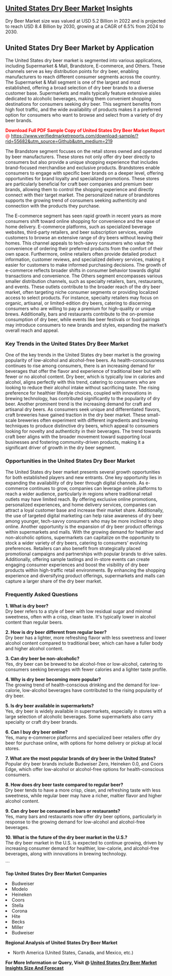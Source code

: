 <h2><a href="https://www.verifiedmarketreports.com/download-sample/?rid=55682&amp;utm_source=Github&amp;utm_medium=219" target="_blank">United States Dry Beer Market</a> Insights</h2><p>Dry Beer Market size was valued at USD 5.2 Billion in 2022 and is projected to reach USD 8.4 Billion by 2030, growing at a CAGR of 6.5% from 2024 to 2030.</p><p> <h2>United States Dry Beer Market by Application</h2> <p>The United States dry beer market is segmented into various applications, including Supermarket & Mall, Brandstore, E-commerce, and Others. These channels serve as key distribution points for dry beer, enabling manufacturers to reach different consumer segments across the country. The Supermarket & Mall segment is one of the largest and most established, offering a broad selection of dry beer brands to a diverse customer base. Supermarkets and malls typically feature extensive aisles dedicated to alcoholic beverages, making them convenient shopping destinations for consumers seeking dry beer. This segment benefits from high foot traffic, and the wide availability of products makes it a preferred option for consumers who want to browse and select from a variety of dry beer brands. <p><span class=""><span style="color: #ff0000;"><strong>Download Full PDF Sample Copy of United States Dry Beer Market Report</strong> @ </span><a href="https://www.verifiedmarketreports.com/download-sample/?rid=55682&amp;utm_source=Github&amp;utm_medium=219" target="_blank">https://www.verifiedmarketreports.com/download-sample/?rid=55682&amp;utm_source=Github&amp;utm_medium=219</a></span></p> The Brandstore segment focuses on the retail stores owned and operated by beer manufacturers. These stores not only offer dry beer directly to consumers but also provide a unique shopping experience that includes brand-focused merchandise and exclusive products. Brandstores enable consumers to engage with specific beer brands on a deeper level, offering opportunities for brand loyalty and specialized promotions. These stores are particularly beneficial for craft beer companies and premium beer brands, allowing them to control the shopping experience and directly connect with their target market. The personalized nature of brandstores supports the growing trend of consumers seeking authenticity and connection with the products they purchase. <p>The E-commerce segment has seen rapid growth in recent years as more consumers shift toward online shopping for convenience and the ease of home delivery. E-commerce platforms, such as specialized beverage websites, third-party retailers, and beer subscription services, enable customers to browse an extensive range of dry beers without leaving their homes. This channel appeals to tech-savvy consumers who value the convenience of ordering their preferred products from the comfort of their own space. Furthermore, online retailers often provide detailed product information, customer reviews, and specialized delivery services, making it easier for customers to make informed purchasing decisions. The growth of e-commerce reflects broader shifts in consumer behavior towards digital transactions and convenience. The Others segment encompasses various smaller distribution channels, such as specialty retailers, bars, restaurants, and events. These outlets contribute to the broader reach of the dry beer market, often targeting niche consumer segments or providing localized access to select products. For instance, specialty retailers may focus on organic, artisanal, or limited-edition dry beers, catering to discerning consumers who are willing to pay a premium for high-quality or unique brews. Additionally, bars and restaurants contribute to the on-premise consumption of dry beer, while events like beer festivals or food pairings may introduce consumers to new brands and styles, expanding the market’s overall reach and appeal. <h3>Key Trends in the United States Dry Beer Market</h3> <p>One of the key trends in the United States dry beer market is the growing popularity of low-alcohol and alcohol-free beers. As health-consciousness continues to rise among consumers, there is an increasing demand for beverages that offer the flavor and experience of traditional beer but with fewer or no alcohol content. Dry beer, which is typically low in calories and alcohol, aligns perfectly with this trend, catering to consumers who are looking to reduce their alcohol intake without sacrificing taste. The rising preference for healthier lifestyle choices, coupled with innovations in brewing technology, has contributed significantly to the popularity of dry beer. Another prominent trend is the increasing demand for craft and artisanal dry beers. As consumers seek unique and differentiated flavors, craft breweries have gained traction in the dry beer market. These small-scale breweries often experiment with different ingredients and brewing techniques to produce distinctive dry beers, which appeal to consumers looking for novelty and authenticity in their beverages. The trend towards craft beer aligns with the broader movement toward supporting local businesses and fostering community-driven products, making it a significant driver of growth in the dry beer segment. <h3>Opportunities in the United States Dry Beer Market</h3> <p>The United States dry beer market presents several growth opportunities for both established players and new entrants. One key opportunity lies in expanding the availability of dry beer through digital channels. As e-commerce continues to grow, companies can leverage online platforms to reach a wider audience, particularly in regions where traditional retail outlets may have limited reach. By offering exclusive online promotions, personalized experiences, and home delivery services, companies can attract a loyal customer base and increase their market share. Additionally, the use of targeted digital marketing can help raise awareness of dry beer among younger, tech-savvy consumers who may be more inclined to shop online. Another opportunity is the expansion of dry beer product offerings within supermarkets and malls. With the growing demand for healthier and non-alcoholic options, supermarkets can capitalize on the opportunity to stock a wider variety of dry beers, catering to consumers' evolving preferences. Retailers can also benefit from strategically placed promotional campaigns and partnerships with popular brands to drive sales. Additionally, offering sample tastings and in-store events can create engaging consumer experiences and boost the visibility of dry beer products within high-traffic retail environments. By enhancing the shopping experience and diversifying product offerings, supermarkets and malls can capture a larger share of the dry beer market. <h3>Frequently Asked Questions</h3> <p><b>1. What is dry beer?</b><br>Dry beer refers to a style of beer with low residual sugar and minimal sweetness, often with a crisp, clean taste. It's typically lower in alcohol content than regular beers.</p> <p><b>2. How is dry beer different from regular beer?</b><br>Dry beer has a lighter, more refreshing flavor with less sweetness and lower alcohol content compared to traditional beer, which can have a fuller body and higher alcohol content.</p> <p><b>3. Can dry beer be non-alcoholic?</b><br>Yes, dry beer can be brewed to be alcohol-free or low-alcohol, catering to consumers seeking beverages with fewer calories and a lighter taste profile.</p> <p><b>4. Why is dry beer becoming more popular?</b><br>The growing trend of health-conscious drinking and the demand for low-calorie, low-alcohol beverages have contributed to the rising popularity of dry beer.</p> <p><b>5. Is dry beer available in supermarkets?</b><br>Yes, dry beer is widely available in supermarkets, especially in stores with a large selection of alcoholic beverages. Some supermarkets also carry specialty or craft dry beer brands.</p> <p><b>6. Can I buy dry beer online?</b><br>Yes, many e-commerce platforms and specialized beer retailers offer dry beer for purchase online, with options for home delivery or pickup at local stores.</p> <p><b>7. What are the most popular brands of dry beer in the United States?</b><br>Popular dry beer brands include Budweiser Zero, Heineken 0.0, and Coors Edge, which offer low-alcohol or alcohol-free options for health-conscious consumers.</p> <p><b>8. How does dry beer taste compared to regular beer?</b><br>Dry beer tends to have a more crisp, clean, and refreshing taste with less sweetness, while regular beer may have a richer, maltier flavor and higher alcohol content.</p> <p><b>9. Can dry beer be consumed in bars or restaurants?</b><br>Yes, many bars and restaurants now offer dry beer options, particularly in response to the growing demand for low-alcohol and alcohol-free beverages.</p> <p><b>10. What is the future of the dry beer market in the U.S.?</b><br>The dry beer market in the U.S. is expected to continue growing, driven by increasing consumer demand for healthier, low-calorie, and alcohol-free beverages, along with innovations in brewing technology.</p> ```</p><p><strong>Top United States Dry Beer Market Companies</strong></p><div data-test-id=""><p><li>Budweiser</li><li> Modelo</li><li> Heineken</li><li> Coors</li><li> Stella</li><li> Corona</li><li> Hite</li><li> Becks</li><li> Miller</li><li> Budweiser</li></p><div><strong>Regional Analysis of&nbsp;United States Dry Beer Market</strong></div><ul><li dir="ltr"><p dir="ltr">North America&nbsp;(United States, Canada, and Mexico, etc.)</p></li></ul><p><strong>For More Information or Query, Visit @&nbsp;</strong><strong><a href="https://www.verifiedmarketreports.com/product/global-dry-beer-market-2019-by-manufacturers-regions-type-and-application-forecast-to-2024/?utm_source=Github&amp;utm_medium=219" target="_blank">United States Dry Beer Market Insights Size And Forecast</a></strong></p></div>
